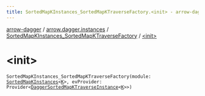 ```yaml
---
title: SortedMapKInstances_SortedMapKTraverseFactory.<init> - arrow-dagger
---
```


[arrow-dagger](../../index.html) / [arrow.dagger.instances](../index.html) / [SortedMapKInstances_SortedMapKTraverseFactory](index.html) / [&lt;init&gt;](./-init-.html)

# &lt;init&gt;

`SortedMapKInstances_SortedMapKTraverseFactory(module: `[`SortedMapKInstances`](../-sorted-map-k-instances/index.html)`<`[`K`](index.html#K)`>, evProvider: Provider<`[`DaggerSortedMapKTraverseInstance`](../-dagger-sorted-map-k-traverse-instance/index.html)`<`[`K`](index.html#K)`>>)`